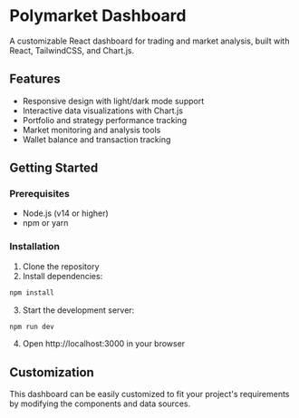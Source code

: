 # Polymarket Dashboard

A customizable React dashboard for trading and market analysis, built with React, TailwindCSS, and Chart.js.

## Features

- Responsive design with light/dark mode support
- Interactive data visualizations with Chart.js
- Portfolio and strategy performance tracking
- Market monitoring and analysis tools
- Wallet balance and transaction tracking

## Getting Started

### Prerequisites

- Node.js (v14 or higher)
- npm or yarn

### Installation

1. Clone the repository
2. Install dependencies:

```bash
npm install
```

3. Start the development server:

```bash
npm run dev
```

4. Open http://localhost:3000 in your browser

## Customization

This dashboard can be easily customized to fit your project's requirements by modifying the components and data sources.

